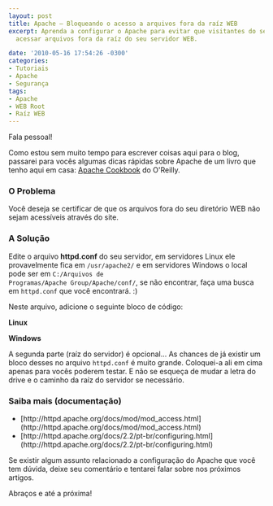 ```yaml
---
layout: post
title: Apache – Bloqueando o acesso a arquivos fora da raíz WEB
excerpt: Aprenda a configurar o Apache para evitar que visitantes do seu site consigam
  acessar arquivos fora da raíz do seu servidor WEB.

date: '2010-05-16 17:54:26 -0300'
categories:
- Tutoriais
- Apache
- Segurança
tags:
- Apache
- WEB Root
- Raíz WEB
---
```

Fala pessoal!

Como estou sem muito tempo para escrever coisas aqui para o blog, passarei para vocês algumas dicas rápidas sobre Apache de um livro que tenho aqui em casa: [Apache Cookbook](http://oreilly.com/catalog/9780596001919) do O'Reilly.

### O Problema
Você deseja se certificar de que os arquivos fora do seu diretório WEB não sejam acessíveis através do site.

### A Solução
Edite o arquivo <strong>httpd.conf</strong> do seu servidor, em servidores Linux ele provavelmente fica em <code>/usr/apache2/</code> e em servidores Windows o local pode ser em <code>C:/Arquivos de Programas/Apache Group/Apache/conf/</code>, se não encontrar, faça uma busca em <code>httpd.conf</code> que você encontrará. :)

Neste arquivo, adicione o seguinte bloco de código:

<strong>Linux</strong>


<div data-gist-id="0c7727edfbf7ecc547d7" data-gist-show-loading="false"></div>

<strong>Windows</strong>


<div data-gist-id="c4c26eec40fa04d1fea1" data-gist-show-loading="false"></div>

A segunda parte (raíz do servidor) é opcional... As chances de já existir um bloco desses no arquivo <code>httpd.conf</code> é muito grande. Coloquei-a ali em cima apenas para vocês poderem testar. E não se esqueça de mudar a letra do drive e o caminho da raíz do servidor se necessário.

### Saiba mais (documentação)
<ul>
<li>[http://httpd.apache.org/docs/mod/mod_access.html](http://httpd.apache.org/docs/mod/mod_access.html)</li>
<li>[http://httpd.apache.org/docs/2.2/pt-br/configuring.html](http://httpd.apache.org/docs/2.2/pt-br/configuring.html)</li>
</ul>
Se existir algum assunto relacionado a configuração do Apache que você tem dúvida, deixe seu comentário e tentarei falar sobre nos próximos artigos.

Abraços e até a próxima!

